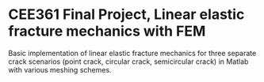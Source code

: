 # CEE361 Final Project, Linear elastic fracture mechanics with FEM
Basic implementation of linear elastic fracture mechanics for three separate crack scenarios (point crack, circular crack, semicircular crack) in Matlab with various meshing schemes.